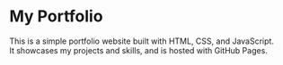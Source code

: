 # My Portfolio
This is a simple portfolio website built with HTML, CSS, and JavaScript.  
It showcases my projects and skills, and is hosted with GitHub Pages.  
